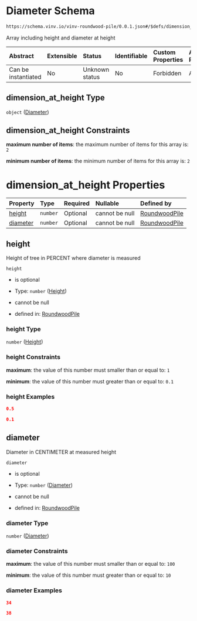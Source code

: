 # Diameter Schema

```txt
https://schema.vinv.io/vinv-roundwood-pile/0.0.1.json#/$defs/dimension_at_height
```

Array including height and diameter at height

| Abstract            | Extensible | Status         | Identifiable | Custom Properties | Additional Properties | Access Restrictions | Defined In                                                                                                              |
| :------------------ | :--------- | :------------- | :----------- | :---------------- | :-------------------- | :------------------ | :---------------------------------------------------------------------------------------------------------------------- |
| Can be instantiated | No         | Unknown status | No           | Forbidden         | Allowed               | none                | [dereferenced.doc.json\*](../../../../../vinv-schemas/vinv-tree/out/0.0.1/dereferenced.doc.json "open original schema") |

## dimension\_at\_height Type

`object` ([Diameter](dereferenced-defs-diameter.md))

## dimension\_at\_height Constraints

**maximum number of items**: the maximum number of items for this array is: `2`

**minimum number of items**: the minimum number of items for this array is: `2`

# dimension\_at\_height Properties

| Property              | Type     | Required | Nullable       | Defined by                                                                                                                                                                |
| :-------------------- | :------- | :------- | :------------- | :------------------------------------------------------------------------------------------------------------------------------------------------------------------------ |
| [height](#height)     | `number` | Optional | cannot be null | [RoundwoodPile](dereferenced-defs-diameter-properties-height.md "https://schema.vinv.io/vinv-roundwood-pile/0.0.1.json#/$defs/dimension_at_height/properties/height")     |
| [diameter](#diameter) | `number` | Optional | cannot be null | [RoundwoodPile](dereferenced-defs-diameter-properties-diameter.md "https://schema.vinv.io/vinv-roundwood-pile/0.0.1.json#/$defs/dimension_at_height/properties/diameter") |

## height

Height of tree in PERCENT where diameter is measured

`height`

*   is optional

*   Type: `number` ([Height](dereferenced-defs-diameter-properties-height.md))

*   cannot be null

*   defined in: [RoundwoodPile](dereferenced-defs-diameter-properties-height.md "https://schema.vinv.io/vinv-roundwood-pile/0.0.1.json#/$defs/dimension_at_height/properties/height")

### height Type

`number` ([Height](dereferenced-defs-diameter-properties-height.md))

### height Constraints

**maximum**: the value of this number must smaller than or equal to: `1`

**minimum**: the value of this number must greater than or equal to: `0.1`

### height Examples

```json
0.5
```

```json
0.1
```

## diameter

Diameter in CENTIMETER at measured height

`diameter`

*   is optional

*   Type: `number` ([Diameter](dereferenced-defs-diameter-properties-diameter.md))

*   cannot be null

*   defined in: [RoundwoodPile](dereferenced-defs-diameter-properties-diameter.md "https://schema.vinv.io/vinv-roundwood-pile/0.0.1.json#/$defs/dimension_at_height/properties/diameter")

### diameter Type

`number` ([Diameter](dereferenced-defs-diameter-properties-diameter.md))

### diameter Constraints

**maximum**: the value of this number must smaller than or equal to: `100`

**minimum**: the value of this number must greater than or equal to: `10`

### diameter Examples

```json
34
```

```json
38
```
